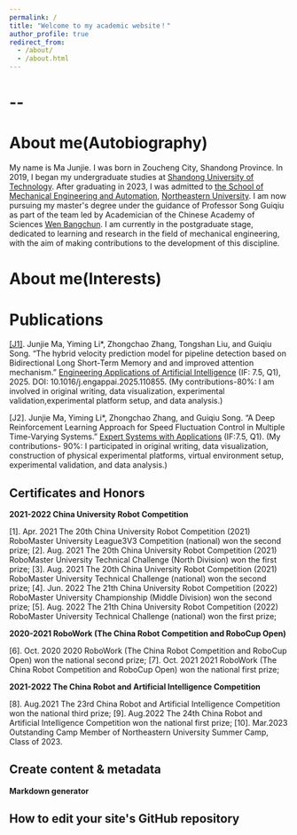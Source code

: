 ```yaml
---
permalink: /
title: "Welcome to my academic website！"
author_profile: true
redirect_from: 
  - /about/
  - /about.html
---
```

--
=====

About me(Autobiography)
======

  My name is Ma Junjie. I was born in Zoucheng City, Shandong Province. In 2019, I began my undergraduate studies at [Shandong University of Technology](https://www.sdut.edu.cn/). After graduating in 2023, I was admitted to [the School of Mechanical Engineering and Automation](http://www.me.neu.edu.cn/), [Northeastern University](https://www.neu.edu.cn/). I am now pursuing my master's degree under the guidance of Professor Song Guiqiu as part of the team led by Academician of the Chinese Academy of Sciences [Wen Bangchun](https://baike.baidu.com/item/%E9%97%BB%E9%82%A6%E6%A4%BF/3820254). I am currently in the postgraduate stage, dedicated to learning and research in the field of mechanical engineering, with the aim of making contributions to the development of this discipline.

About me(Interests)
======


Publications
======
[[J1]](https://doi.org/10.1016/j.engappai.2025.110855). Junjie Ma, Yiming Li*, Zhongchao Zhang, Tongshan Liu, and Guiqiu Song. “The hybrid velocity prediction model for pipeline detection based on Bidirectional Long Short-Term Memory and and improved attention mechanism.” [Engineering Applications of Artificial Intelligence](https://www.sciencedirect.com/journal/engineering-applications-of-artificial-intelligence) (IF: 7.5, Q1), 2025. DOI: 10.1016/j.engappai.2025.110855.
    (My contributions-80%: I am involved in original writing, data visualization, experimental validation,experimental platform setup, and data analysis.)
    
[J2]. Junjie Ma, Yiming Li*, Zhongchao Zhang, and Guiqiu Song. “A Deep Reinforcement Learning Approach for Speed Fluctuation Control in Multiple Time-Varying Systems.” [Expert Systems with Applications](https://www.sciencedirect.com/journal/expert-systems-with-applications) (IF:7.5, Q1).
    (My contributions- 90%: I participated in original writing, data visualization, construction of physical experimental platforms, virtual environment setup, experimental validation, and data analysis.)
    
Certificates and Honors
------

**2021-2022 China University Robot Competition**

[1]. Apr. 2021 The 20th China University Robot Competition (2021) RoboMaster University League3V3 Competition (national) won the second prize;
[2]. Aug. 2021 The 20th China University Robot Competition (2021) RoboMaster University Technical Challenge (North Division) won the first prize;
[3]. Aug. 2021 The 20th China University Robot Competition (2021) RoboMaster University Technical Challenge (national) won the second prize;
[4]. Jun. 2022 The 21th China University Robot Competition (2022) RoboMaster University Championship (Middle Division) won the second prize;
[5]. Aug. 2022 The 21th China University Robot Competition (2022) RoboMaster University Technical Challenge (national) won the first prize;

**2020-2021 RoboWork (The China Robot Competition and RoboCup Open)**

[6]. Oct. 2020 2020 RoboWork (The China Robot Competition and RoboCup Open) won the national second prize;
[7]. Oct. 2021 2021 RoboWork (The China Robot Competition and RoboCup Open) won the national first prize;

**2021-2022 The China Robot and Artificial Intelligence Competition**

[8]. Aug.2021 The 23rd China Robot and Artificial Intelligence Competition won the national third prize;
[9]. Aug.2022 The 24th China Robot and Artificial Intelligence Competition won the national first prize;
[10]. Mar.2023 Outstanding Camp Member of Northeastern University Summer Camp, Class of 2023.

Create content & metadata
------

**Markdown generator**



How to edit your site's GitHub repository
------


